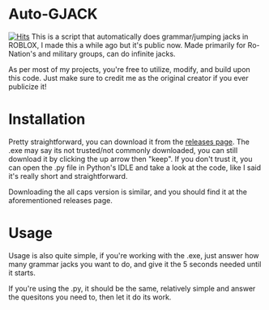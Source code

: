 # Auto-GJACK
[![Hits](https://hits.sh/github.com/silentsoft/hits.svg)](https://hits.sh/github.com/DocEmerald/Auto-GrammarJacks/)
This is a script that automatically does grammar/jumping jacks in ROBLOX, I made this a while ago but it's public now. Made primarily for Ro-Nation's and military groups, can do infinite jacks.

As per most of my projects, you're free to utilize, modify, and build upon this code. Just make sure to credit me as the original creator if you ever publicize it!



# Installation

Pretty straightforward, you can download it from the [releases page](https://github.com/DocEmerald/Auto-GJACK/releases). The .exe may say its not trusted/not commonly downloaded, you can still download it by clicking the up arrow then "keep". If you don't trust it, you can open the .py file in Python's IDLE and take a look at the code, like I said it's really short and straightforward.

Downloading the all caps version is similar, and you should find it at the aforementioned releases page.

# Usage

Usage is also quite simple, if you're working with the .exe,  just answer how many grammar jacks you want to do, and give it the 5 seconds needed until it starts.

If you're using the .py, it should be the same, relatively simple and answer the quesitons you need to, then let it do its work.
